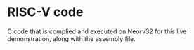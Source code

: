# RISC-V code

C code that is complied and executed on Neorv32 for this live demonstration, along with the assembly file.



